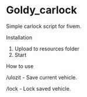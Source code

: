 # Goldy_carlock
Simple carlock script for fivem.

Installation
  1. Upload to resources folder
  2. Start
  
How to use

/ulozit - Save current vehicle.

/lock   - Lock saved vehicle.
